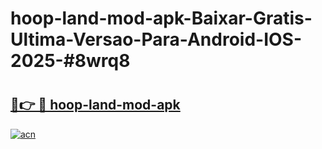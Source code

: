 # hoop-land-mod-apk-Baixar-Gratis-Ultima-Versao-Para-Android-IOS-2025-#8wrq8

# <h2><a href="https://ainizakaria.my?title=hoop-land-mod-apk&ref=24M">🔗👉 🔴 hoop-land-mod-apk</a></h2>

[![acn](https://github.com/user-attachments/assets/0f9c940e-d8b0-45ae-aac7-cd30a18b3e1c)](https://ainizakaria.my?title=hoop-land-mod-apk&ref=24M)

